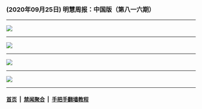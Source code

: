 ### (2020年09月25日) 明慧周报：中国版（第八一六期） 

---

<img src="http://qikan.minghui.org/mhqkpage/qikanimage/2020/09/25/mhzb_816_pdf-online1.png"/><hr/>
<img src="http://qikan.minghui.org/mhqkpage/qikanimage/2020/09/25/mhzb_816_pdf-online2.png"/><hr/>
<img src="http://qikan.minghui.org/mhqkpage/qikanimage/2020/09/25/mhzb_816_pdf-online3.png"/><hr/>
<img src="http://qikan.minghui.org/mhqkpage/qikanimage/2020/09/25/mhzb_816_pdf-online4.png"/><hr/>


#### [首页](../../../..) &nbsp;|&nbsp; [禁闻聚合](https://github.com/gfw-breaker/banned-news) &nbsp;|&nbsp; [手把手翻墙教程](https://github.com/gfw-breaker/guides) 